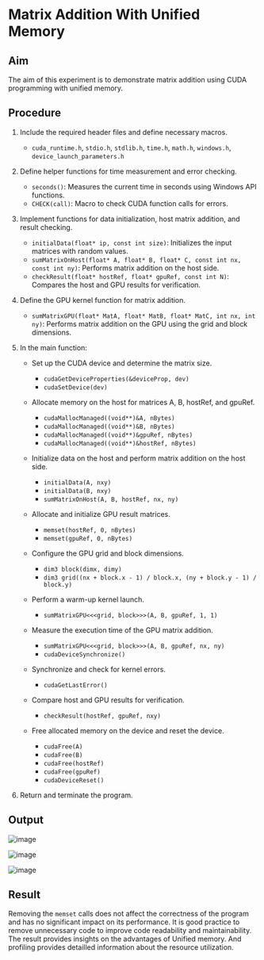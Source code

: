 # Matrix Addition With Unified Memory

## Aim
The aim of this experiment is to demonstrate matrix addition using CUDA programming with unified memory.

## Procedure

1. Include the required header files and define necessary macros.
   - `cuda_runtime.h`, `stdio.h`, `stdlib.h`, `time.h`, `math.h`, `windows.h`, `device_launch_parameters.h`

2. Define helper functions for time measurement and error checking.
   - `seconds()`: Measures the current time in seconds using Windows API functions.
   - `CHECK(call)`: Macro to check CUDA function calls for errors.

3. Implement functions for data initialization, host matrix addition, and result checking.
   - `initialData(float* ip, const int size)`: Initializes the input matrices with random values.
   - `sumMatrixOnHost(float* A, float* B, float* C, const int nx, const int ny)`: Performs matrix addition on the host side.
   - `checkResult(float* hostRef, float* gpuRef, const int N)`: Compares the host and GPU results for verification.

4. Define the GPU kernel function for matrix addition.
   - `sumMatrixGPU(float* MatA, float* MatB, float* MatC, int nx, int ny)`: Performs matrix addition on the GPU using the grid and block dimensions.

5. In the main function:
   - Set up the CUDA device and determine the matrix size.
     - `cudaGetDeviceProperties(&deviceProp, dev)`
     - `cudaSetDevice(dev)`

   - Allocate memory on the host for matrices A, B, hostRef, and gpuRef.
     - `cudaMallocManaged((void**)&A, nBytes)`
     - `cudaMallocManaged((void**)&B, nBytes)`
     - `cudaMallocManaged((void**)&gpuRef, nBytes)`
     - `cudaMallocManaged((void**)&hostRef, nBytes)`

   - Initialize data on the host and perform matrix addition on the host side.
     - `initialData(A, nxy)`
     - `initialData(B, nxy)`
     - `sumMatrixOnHost(A, B, hostRef, nx, ny)`

   - Allocate and initialize GPU result matrices.
     - `memset(hostRef, 0, nBytes)`
     - `memset(gpuRef, 0, nBytes)`

   - Configure the GPU grid and block dimensions.
     - `dim3 block(dimx, dimy)`
     - `dim3 grid((nx + block.x - 1) / block.x, (ny + block.y - 1) / block.y)`

   - Perform a warm-up kernel launch.
     - `sumMatrixGPU<<<grid, block>>>(A, B, gpuRef, 1, 1)`

   - Measure the execution time of the GPU matrix addition.
     - `sumMatrixGPU<<<grid, block>>>(A, B, gpuRef, nx, ny)`
     - `cudaDeviceSynchronize()`

   - Synchronize and check for kernel errors.
     - `cudaGetLastError()`

   - Compare host and GPU results for verification.
     - `checkResult(hostRef, gpuRef, nxy)`

   - Free allocated memory on the device and reset the device.
     - `cudaFree(A)`
     - `cudaFree(B)`
     - `cudaFree(hostRef)`
     - `cudaFree(gpuRef)`
     - `cudaDeviceReset()`

6. Return and terminate the program.

## Output

![image](https://github.com/Marinto-Richee/Parallel-Computing-Architecture/assets/65499285/07a8472f-09d2-4601-a9c3-baefbec34321)

![image](https://github.com/Marinto-Richee/Parallel-Computing-Architecture/assets/65499285/f125fd3b-d021-41c3-96e6-007b1b78ea9f)

![image](https://github.com/Marinto-Richee/Parallel-Computing-Architecture/assets/65499285/eb8a8c46-1e57-4b60-be1f-85b0aa6f39c9)

## Result
Removing the `memset` calls does not affect the correctness of the program and has no significant impact on its performance. It is good practice to remove unnecessary code to improve code readability and maintainability.
<br>
The result provides insights on the advantages of Unified memory. And profiling provides detailled information about the resource utilization.

